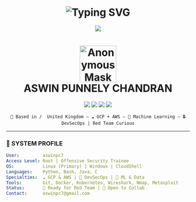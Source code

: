 
<h1 align="center">
  <img src="https://readme-typing-svg.herokuapp.com?font=Fira+Code&weight=500&size=24&pause=1000&color=00FF00&center=true&vCenter=true&width=435&lines=Initializing+$Aswin...;Booting+Cloud+Node...;Deploying+ML+Models...;Monitoring+Cyber+Threats..." alt="Typing SVG" />
</h1>


<p align="center">
  <img src="https://readme-typing-svg.herokuapp.com?font=Fira+Code&weight=600&size=24&duration=3000&pause=1000&color=00FF00&center=true&vCenter=true&width=450&lines=Access+Granted...;Booting+@$w1n.;Loading+Cloud+and+ML+Modules;Monitoring+Cyber+Threats...">
</p>

<h1 align="center">
  <img src="https://github.com/Ash-win0
/README.md/blob/main/assets/anonymous-mask.png?raw=true" width="100" alt="Anonymous Mask" />
  <br/>
  ASWIN PUNNELY CHANDRAN
</h1>







<p align="center">
  <img src="https://img.shields.io/badge/CS%20Student-00FF00?style=flat-square&logo=linux&logoColor=white&labelColor=0D1117&color=00FF00" />
  <img src="https://img.shields.io/badge/Cloud%20Explorer-00FF00?style=flat-square&logo=amazon-aws&logoColor=white&labelColor=0D1117&color=00FF00" />
  <img src="https://img.shields.io/badge/ML%20Apprentice-00FF00?style=flat-square&logo=google-cloud&logoColor=white&labelColor=0D1117&color=00FF00" />
  <img src="https://img.shields.io/badge/Cybersecurity%20Enthusiast-00FF00?style=flat-square&logo=hackthebox&logoColor=white&labelColor=0D1117&color=00FF00" />
</p>

<p align="center">
  <code>📍 Based in /  United Kingdom — ☁️ GCP + AWS — 🧠 Machine Learning — 🔒 DevSecOps | Red Team Curious</code>
</p>




---

### 🧠 SYSTEM PROFILE

```yaml
User:         aswinpc7
Access Level: Root | Offensive Security Trainee
OS:           Linux (Primary) | Windows | CloudShell
Languages:    Python, Bash, Java, C
Specialties:  ☁️ GCP & AWS | 🔐 DevSecOps | 🧠 ML & Data
Tools:        Git, Docker, Kubernetes, Wireshark, Nmap, Metasploit
Status:       🚀 Ready for Red Team | 🤝 Open to Collab
Contact:      aswinpc7@gmail.com
